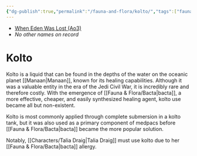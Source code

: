 ```yaml
---
{"dg-publish":true,"permalink":"/fauna-and-flora/kolto/","tags":["fauna"],"noteIcon":"saber1"}
---
```


- [When Eden Was Lost (Ao3)](https://archiveofourown.org/works/19334440/chapters/45992584)
- *No other names on record*
# Kolto
Kolto is a liquid that can be found in the depths of the water on the oceanic planet [[Manaan\|Manaan]], known for its healing capabilities. Although it was a valuable entity in the era of the Jedi Civil War, it is incredibly rare and therefore costly. With the emergence of [[Fauna & Flora/Bacta\|bacta]], a more effective, cheaper, and easily synthesized healing agent, kolto use became all but non-existent. 

Kolto is most commonly applied through complete submersion in a kolto tank, but it was also used as a primary component of medpacs before [[Fauna & Flora/Bacta\|bacta]] became the more popular solution. 

Notably, [[Characters/Talia Draig\|Talia Draig]] must use kolto due to her [[Fauna & Flora/Bacta\|bacta]] allergy. 